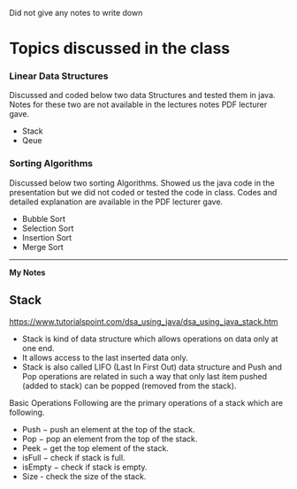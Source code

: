 Did not give any notes to write down

# Topics discussed in the class

### Linear Data Structures
Discussed and coded below two data Structures and tested them in java. Notes for these two are not available in the lectures notes PDF lecturer gave.
- Stack
- Qeue

### Sorting Algorithms
Discussed below two sorting Algorithms. Showed us the java code in the presentation but we did not coded or tested the code in class. Codes and detailed explanation are available in the PDF lecturer gave.
- Bubble Sort
- Selection Sort
- Insertion Sort
- Merge Sort

---

**My Notes**

## Stack
https://www.tutorialspoint.com/dsa_using_java/dsa_using_java_stack.htm

- Stack is kind of data structure which allows operations on data only at one end.
- It allows access to the last inserted data only.
- Stack is also called LIFO (Last In First Out) data structure and Push and Pop operations are related in such a way that only last item pushed (added to stack) can be popped (removed from the stack).

Basic Operations
Following are the primary operations of a stack which are following.
- Push − push an element at the top of the stack.
- Pop − pop an element from the top of the stack.
- Peek − get the top element of the stack.
- isFull − check if stack is full.
- isEmpty − check if stack is empty.
- Size - check the size of the stack.

